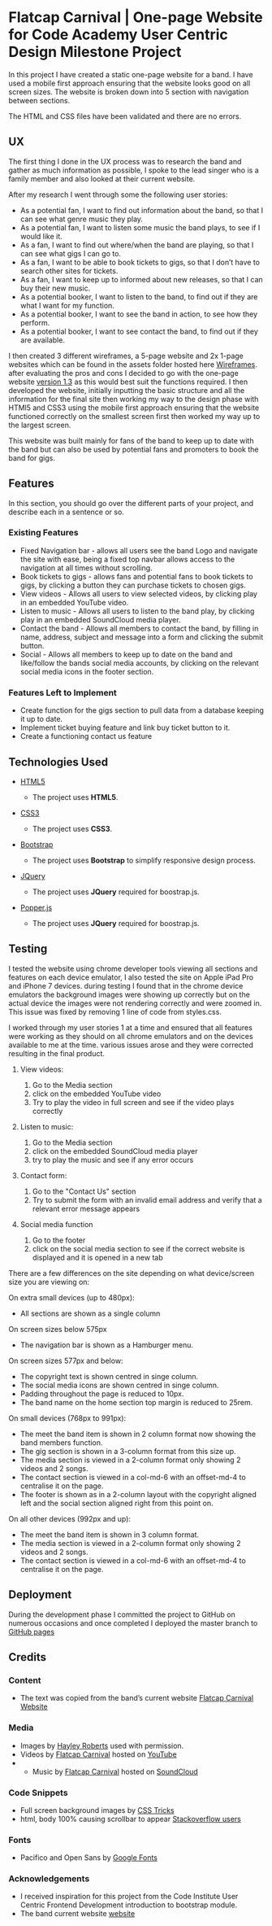 # Flatcap Carnival | One-page Website for Code Academy User Centric Design Milestone Project

In this project I have created a static one-page website for a band. I have used a mobile first approach ensuring that the website looks good on all screen sizes. The website is broken down into 5 section with navigation between sections.

The HTML and CSS files have been validated and there are no errors.
 
## UX
 
The first thing I done in the UX process was to research the band and gather as much information as possible, I spoke to the lead singer who is a family member and also looked at their current website. 

After my research I went through some the following user stories:

- As a potential fan, I want to find out information about the band, so that I can see what genre music they play.
- As a potential fan, I want to listen some music the band plays, to see if I would like it.
- As a fan, I want to find out where/when the band are playing, so that I can see what gigs I can go to.
- As a fan, I want to be able to book tickets to gigs, so that I don’t have to search other sites for tickets.
- As a fan, I want to keep up to informed about new releases, so that I can buy their new music.
- As a potential booker, I want to listen to the band, to find out if they are what I want for my function.
- As a potential booker, I want to see the band in action, to see how they perform.
- As a potential booker, I want to see contact the band, to find out if they are available.

I then created 3 different wireframes, a 5-page website and 2x 1-page websites which can be found in the assets folder hosted here [Wireframes]( assets/wireframes). after evaluating the pros and cons I decided to go with the one-page website [version 1.3]( assets/wireframes/1.3) as this would best suit the functions required. I then developed the website, initially inputting the basic structure and all the information for the final site then working my way to the design phase with HTMl5 and CSS3 using the mobile first approach ensuring that the website functioned correctly on the smallest screen first then worked my way up to the largest screen.

This website was built mainly for fans of the band to keep up to date with the band but can also be used by potential fans and promoters to book the band for gigs. 

## Features

In this section, you should go over the different parts of your project, and describe each in a sentence or so.
 
### Existing Features
- Fixed Navigation bar - allows all users see the band Logo and navigate the site with ease, being a fixed top navbar allows access to the navigation at all times without scrolling.
- Book tickets to gigs - allows fans and potential fans to book tickets to gigs, by clicking a button they can purchase tickets to chosen gigs.
- View videos - Allows all users to view selected videos, by clicking play in an embedded YouTube video.
- Listen to music - Allows all users to listen to the band play, by clicking play in an embedded SoundCloud media player.
- Contact the band - Allows all members to contact the band, by filling in name, address, subject and message into a form and clicking the submit button.
- Social - Allows all members to keep up to date on the band and like/follow the bands social media accounts, by clicking on the relevant social media icons in the footer section.

### Features Left to Implement

- Create function for the gigs section to pull data from a database keeping it up to date.
- Implement ticket buying feature and link buy ticket button to it.
- Create a functioning contact us feature

## Technologies Used

- [HTML5](https://www.w3schools.com/html/html5_intro.asp)
    - The project uses **HTML5**.

- [CSS3](https://www.w3schools.com/css/css_intro.asp)
    - The project uses **CSS3**.     
    
- [Bootstrap](https://getbootstrap.com/)
    - The project uses **Bootstrap** to simplify responsive design process.

- [JQuery](https://jquery.com/)
    - The project uses **JQuery** required for boostrap.js.

- [Popper.js](https://popper.js.org/)
    - The project uses **JQuery** required for boostrap.js.

## Testing

I tested the website using chrome developer tools viewing all sections and features on each device emulator, I also tested the site on Apple iPad Pro and iPhone 7 devices. during testing I found that in the chrome device emulators the background images were showing up correctly but on the actual device the images were not rendering correctly and were zoomed in. This issue was fixed by removing 1 line of code from styles.css. 

I worked through my user stories 1 at a time and ensured that all features were working as they should on all chrome emulators and on the devices available to me at the time. various issues arose and they were corrected resulting in the final product.

1. View videos:
    1. Go to the Media section
    2. click on the embedded YouTube video
    3. Try to play the video in full screen and see if the video plays correctly

2. Listen to music:
    1. Go to the Media section
    2. click on the embedded SoundCloud media player
    3. try to play the music and see if any error occurs

3. Contact form:
    1. Go to the "Contact Us" section
    2. Try to submit the form with an invalid email address and verify that a relevant error message appears

4. Social media function
    1. Go to the footer 
    2. click on the social media section to see if the correct website is displayed and it is opened in a new tab

There are a few differences on the site depending on what device/screen size you are viewing on:

On extra small devices (up to 480px): 

- All sections are shown as a single column

On screen sizes below 575px

- The navigation bar is shown as a Hamburger menu.

On screen sizes 577px and below:

- The copyright text is shown centred in singe column.
- The social media icons are shown centred in singe column.
- Padding throughout the page is reduced to 10px.
- The band name on the home section top margin is reduced to 25rem.

On small devices (768px to 991px):

- The meet the band item is shown in 2 column format now showing the band members function.
- The gig section is shown in a 3-column format from this size up.
- The media section is viewed in a 2-column format only showing 2 videos and 2 songs.
- The contact section is viewed in a col-md-6 with an offset-md-4 to centralise it on the page.
- The footer is shown as in a 2-column layout with the copyright aligned left and the social section aligned right from this point on.

On all other devices (992px and up):

- The meet the band item is shown in 3 column format.
- The media section is viewed in a 2-column format only showing 2 videos and 2 songs.
- The contact section is viewed in a col-md-6 with an offset-md-4 to centralise it on the page.

## Deployment

During the development phase I committed the project to GitHub on numerous occasions and once completed I deployed the master branch to [GitHub pages](https://paulcrawford826.github.io/milestone-project-1/)

## Credits

### Content
- The text was copied from the band’s current website [Flatcap Carnival Website](https://www.flatcapcarnival.com/)

### Media
-  Images by [Hayley Roberts](www.imagesbyhayley.com) used with permission.
-  Videos by [Flatcap Carnival](https://www.flatcapcarnival.com/) hosted on [YouTube](https://www.youtube.com/channel/UCVqsMWlbKMd_DD55xWyfV9g)
-  -  Music by [Flatcap Carnival](https://www.flatcapcarnival.com/) hosted on [SoundCloud](https://soundcloud.com/flatcap-carnival)

### Code Snippets
 - Full screen background images by [CSS Tricks](https://css-tricks.com/perfect-full-page-background-image/)
 - html, body 100% causing scrollbar to appear [Stackoverflow users](https://stackoverflow.com/questions/34357434/html-body-100-causing-scrollbar-to-appear/34357546)

### Fonts
- Pacifico and Open Sans by [Google Fonts](https://fonts.google.com/)

### Acknowledgements

- I received inspiration for this project from the Code Institute User Centric Frontend Development introduction to bootstrap module.
- The band current website [website](https://www.flatcapcarnival.com/)
